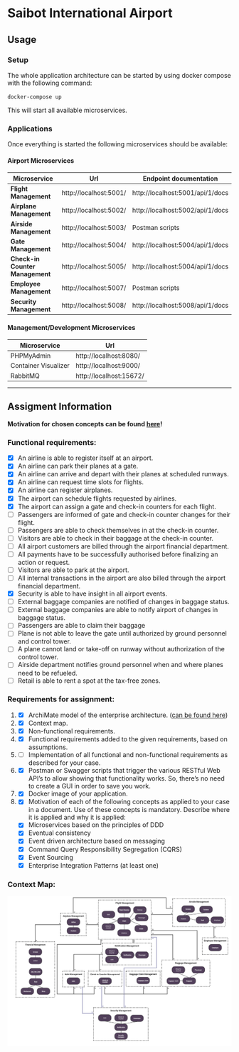 # Saibot International Airport

## Usage
### Setup
The whole application architecture can be started by using docker compose with the following command:
```
docker-compose up
```
This will start all available microservices.

### Applications
Once everything is started the following microservices should be available:

#### Airport Microservices

| Microservice                    | Url                     | Endpoint documentation            |
| ------------------------------- | ----------------------- | ----------------------            |
| **Flight Management**           | http://localhost:5001/  | http://localhost:5001/api/1/docs  |
| **Airplane Management**         | http://localhost:5002/  | http://localhost:5002/api/1/docs  |
| **Airside Management**          | http://localhost:5003/  | Postman scripts                   |
| **Gate Management**             | http://localhost:5004/  | http://localhost:5004/api/1/docs  |
| **Check-in Counter Management** | http://localhost:5005/  | http://localhost:5004/api/1/docs  |
| **Employee Management**         | http://localhost:5007/  | Postman scripts                   |
| **Security Management**         | http://localhost:5008/  | http://localhost:5008/api/1/docs  |

#### Management/Development Microservices

| Microservice                    | Url                     |
| ------------------------------- | ----------------------- |
| PHPMyAdmin                      | http://localhost:8080/  |
| Container Visualizer            | http://localhost:9000/  |
| RabbitMQ                        | http://localhost:15672/ |


---

## Assigment Information

**Motivation for chosen concepts can be found [here](/_docs/motivation_document.pdf)!**

### Functional requirements:
- [x] An airline is able to register itself at an airport.
- [x] An airline can park their planes at a gate.
- [x] An airline can arrive and depart with their planes at scheduled runways.
- [x] An airline can request time slots for flights.
- [x] An airline can register airplanes.
- [x] The airport can schedule flights requested by airlines.
- [x] The airport can assign a gate and check-in counters for each flight.
- [ ] Passengers are informed of gate and check-in counter changes for their flight.
- [ ] Passengers are able to check themselves in at the check-in counter.
- [ ] Visitors are able to check in their baggage at the check-in counter.
- [ ] All airport customers are billed through the airport financial department.
- [ ] All payments have to be successfully authorised before finalizing an action or
request.
- [ ] Visitors are able to park at the airport.
- [ ] All internal transactions in the airport are also billed through the airport financial
department.
- [x] Security is able to have insight in all airport events.
- [ ] External baggage companies are notified of changes in baggage status.
- [ ] External baggage companies are able to notify airport of changes in baggage status.
- [ ] Passengers are able to claim their baggage
- [ ] Plane is not able to leave the gate until authorized by ground personnel and control
tower.
- [ ] A plane cannot land or take-off on runway without authorization of the control tower.
- [ ] Airside department notifies ground personnel when and where planes need to be
refueled.
- [ ] Retail is able to rent a spot at the tax-free zones.

### Requirements for assignment:
1. - [x] ArchiMate model of the enterprise architecture. ([can be found here](/_docs/enterprise_architecture_diagram/))
2. - [x] Context map.
3. - [x] Non-functional requirements.
4. - [x] Functional requirements added to the given requirements, based on assumptions.
5. - [ ] Implementation of all functional and non-functional requirements as described for your case.
6. - [x] Postman or Swagger scripts that trigger the various RESTful Web API’s to allow showing that functionality works. So, there’s no need to create a GUI in order to save you work.
7. - [x] Docker image of your application.
8. - [x] Motivation of each of the following concepts as applied to your case in a document. Use of these concepts is mandatory. Describe where it is applied and why it is applied:
    - [x] Microservices based on the principles of DDD
    - [x] Eventual consistency
    - [x] Event driven architecture based on messaging
    - [x] Command Query Responsibility Segregation (CQRS)
    - [x] Event Sourcing
    - [x] Enterprise Integration Patterns (at least one)

### Context Map:

![Context Map](/_docs/context_diagram/context_map.png)
